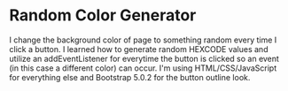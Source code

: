 # Random Color Generator
I change the background color of page to something random every time I click a button. I learned how to generate random HEXCODE values and utilize an addEventListener for everytime the button is clicked so an event (in this case a different color) can occur. I'm using HTML/CSS/JavaScript for everything else and Bootstrap 5.0.2 for the button outline look.
